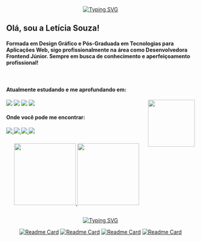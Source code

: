 <div align="center">
<a href="https://git.io/typing-svg"><img src="https://readme-typing-svg.demolab.com?font=Zilla+Slab&size=40&pause=1000&color=A67FD4&width=565&height=60&lines=Desenvolvedora+Frontend+J%C3%BAnior" alt="Typing SVG" /></a>
</div>


## Olá, sou a Letícia Souza! 

#### Formada em Design Gráfico e Pós-Graduada em Tecnologias para Aplicações Web, sigo profissionalmente na área como Desenvolvedora Frontend Júnior. Sempre em busca de conhecimento e aperfeiçoamento profissional!



<div align="left" style="display: inline_block"><br> 
 
  <h4>Atualmente estudando e me aprofundando em: </h4>
  
  <img align="right" width="125" src="https://i.imgur.com/dEKXsWO.png">
  
  <img src="https://img.shields.io/badge/-HTML-db6040?style=for-the-badge&logo=html5&logoColor=white">
  <img src="https://img.shields.io/badge/-CSS-536fdd?style=for-the-badge&logo=css3&logoColor=white">
  <img src="https://img.shields.io/badge/-JavaScript-eee17f?style=for-the-badge&logo=javascript&logoColor=black">
  <img src="https://img.shields.io/badge/-React-7ad8f1?style=for-the-badge&logo=react&logoColor=black">
  
  
</div>  

<div align="left"> 
  <h4>Onde você pode me encontrar: </h4>
    
  <a href="https://www.linkedin.com/in/leticialist" target="_blank">
  <img src="https://img.shields.io/badge/-LinkedIn-a67fd4?style=for-the-badge&logo=linkedin&logoColor=white" target="_blank">
  </a> 
  
  <a href = "mailto:leticialist@gmail.com">
  <img src="https://img.shields.io/badge/-Email-a67fd4?style=for-the-badge&logo=gmail&logoColor=white" target="_blank">
  </a>  
  
  <a href="https://discordapp.com/users/286151221772025857" target="_blank">
  <img src="https://img.shields.io/badge/-Discord-a67fd4?logo=discord&logoColor=white&style=for-the-badge" target="_blank">
  </a>
 
 <a href="https://open.spotify.com/user/desabite?si=3c53cd74558a4c13" target="_blank">
  <img src="https://img.shields.io/badge/-Spotify-a67fd4?style=for-the-badge&logo=spotify&logoColor=white" target="_blank">
  </a>
  
</div>

###

<div align="center">  
 
  <a href="https://github.com/leticialist">
  
  <img height="165em" src="https://github-readme-stats.vercel.app/api?username=leticialist&show_icons=true&include_all_commits=true&count_private=true&title_color=a67fd4&bg_color=00000000&icon_color=a67fd4&text_color=7fdbca"/>
  
  <img height="165em" src="https://github-readme-stats.vercel.app/api/top-langs/?username=leticialist&&layout=compact&langs_count=6&title_color=a67fd4&bg_color=00000000&icon_color=a67fd4&text_color=7fdbca"/>
    
</div> 

##

<div align="center">
  <a href="https://git.io/typing-svg"><img src="https://readme-typing-svg.demolab.com?font=Zilla+Slab&weight=300&size=40&duration=3000&pause=10000000&color=A67FD4&width=340&height=60&lines=Principais+Projetos%3A" alt="Typing SVG" /></a>
  
[![Readme Card](https://github-readme-stats.vercel.app/api/pin/?username=leticialist&repo=projeto-pokedex&show_owner=true&title_color=a67fd4&bg_color=00000000&icon_color=a67fd4&text_color=7fdbca
)](https://github.com/leticialist/projeto-pokedex) 
 [![Readme Card](https://github-readme-stats.vercel.app/api/pin/?username=leticialist&repo=mini-portfolio&show_owner=true&title_color=a67fd4&bg_color=00000000&icon_color=a67fd4&text_color=7fdbca
)](https://github.com/leticialist/mini-portfolio)
 [![Readme Card](https://github-readme-stats.vercel.app/api/pin/?username=leticialist&repo=projeto-lista-tarefas&show_owner=true&title_color=a67fd4&bg_color=00000000&icon_color=a67fd4&text_color=7fdbca
)](https://github.com/leticialist/projeto-lista-tarefas)
 [![Readme Card](https://github-readme-stats.vercel.app/api/pin/?username=leticialist&repo=projeto-pretty-jewelry&show_owner=true&title_color=a67fd4&bg_color=00000000&icon_color=a67fd4&text_color=7fdbca
)](https://github.com/leticialist/projeto-pretty-jewelry)
    
</div>
